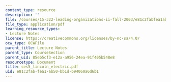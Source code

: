 ```yaml
---
content_type: resource
description: ''
file: /courses/15-322-leading-organizations-ii-fall-2003/e81c2fabfea1ab50bb1db94060a6d6b1_ses5_lincoln_electric.pdf
file_type: application/pdf
learning_resource_types:
- Lecture Notes
license: https://creativecommons.org/licenses/by-nc-sa/4.0/
ocw_type: OCWFile
parent_title: Lecture Notes
parent_type: CourseSection
parent_uid: 85eb5cf3-e12a-a956-24ea-91f405b548e8
resourcetype: Document
title: ses5_lincoln_electric.pdf
uid: e81c2fab-fea1-ab50-bb1d-b94060a6d6b1
---
```

